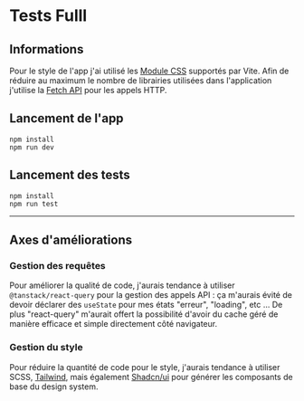 # Tests Fulll


## Informations
Pour le style de l'app j'ai utilisé les [Module CSS](https://vite.dev/guide/features.html#css-modules) supportés par Vite. 
Afin de réduire au maximum le nombre de librairies utilisées dans l'application j'utilise la [Fetch API](https://developer.mozilla.org/en-US/docs/Web/API/Fetch_API) pour les appels HTTP.

## Lancement de l'app
```shell
npm install
npm run dev
```

## Lancement des tests
```shell
npm install
npm run test
```

---

## Axes d'améliorations

### Gestion des requêtes
Pour améliorer la qualité de code, j'aurais tendance à utiliser `@tanstack/react-query` pour la gestion des appels API : ça m'aurais évité
de devoir déclarer des `useState` pour mes états "erreur", "loading", etc ... De plus "react-query" m'aurait offert la possibilité d'avoir
du cache géré de manière efficace et simple directement côté navigateur.

### Gestion du style
Pour réduire la quantité de code pour le style, j'aurais tendance à utiliser SCSS, [Tailwind](https://tailwindcss.com/), mais également [Shadcn/ui](https://ui.shadcn.com/) pour générer les composants 
de base du design system.